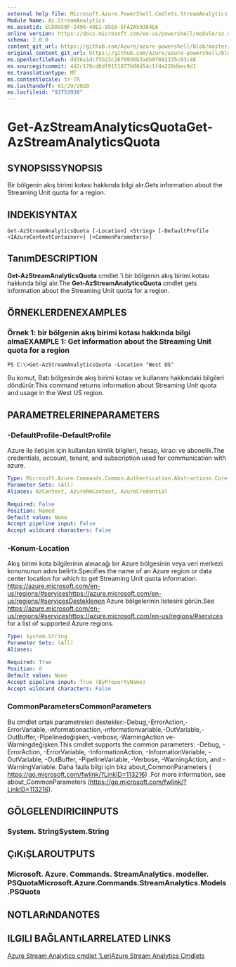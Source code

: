 ```yaml
---
external help file: Microsoft.Azure.PowerShell.Cmdlets.StreamAnalytics.dll-Help.xml
Module Name: Az.StreamAnalytics
ms.assetid: ECD0950F-2490-49E2-85E6-5FA2A59364E6
online version: https://docs.microsoft.com/en-us/powershell/module/az.streamanalytics/get-azstreamanalyticsquota
schema: 2.0.0
content_git_url: https://github.com/Azure/azure-powershell/blob/master/src/StreamAnalytics/StreamAnalytics/help/Get-AzStreamAnalyticsQuota.md
original_content_git_url: https://github.com/Azure/azure-powershell/blob/master/src/StreamAnalytics/StreamAnalytics/help/Get-AzStreamAnalyticsQuota.md
ms.openlocfilehash: dd36a1dcf5b23c26f0936b3adb0f692335c03c48
ms.sourcegitcommit: 4d2c178cd6df9151877b08d54c1f4a228dbec9d1
ms.translationtype: MT
ms.contentlocale: tr-TR
ms.lasthandoff: 01/29/2020
ms.locfileid: "93753938"
---
```

# <span data-ttu-id="9e338-101">Get-AzStreamAnalyticsQuota</span><span class="sxs-lookup"><span data-stu-id="9e338-101">Get-AzStreamAnalyticsQuota</span></span>

## <span data-ttu-id="9e338-102">SYNOPSIS</span><span class="sxs-lookup"><span data-stu-id="9e338-102">SYNOPSIS</span></span>
<span data-ttu-id="9e338-103">Bir bölgenin akış birimi kotası hakkında bilgi alır.</span><span class="sxs-lookup"><span data-stu-id="9e338-103">Gets information about the Streaming Unit quota for a region.</span></span>

## <span data-ttu-id="9e338-104">INDEKI</span><span class="sxs-lookup"><span data-stu-id="9e338-104">SYNTAX</span></span>

```
Get-AzStreamAnalyticsQuota [-Location] <String> [-DefaultProfile <IAzureContextContainer>] [<CommonParameters>]
```

## <span data-ttu-id="9e338-105">Tanım</span><span class="sxs-lookup"><span data-stu-id="9e338-105">DESCRIPTION</span></span>
<span data-ttu-id="9e338-106">**Get-AzStreamAnalyticsQuota** cmdlet 'i bir bölgenin akış birimi kotası hakkında bilgi alır.</span><span class="sxs-lookup"><span data-stu-id="9e338-106">The **Get-AzStreamAnalyticsQuota** cmdlet gets information about the Streaming Unit quota for a region.</span></span>

## <span data-ttu-id="9e338-107">ÖRNEKLERDEN</span><span class="sxs-lookup"><span data-stu-id="9e338-107">EXAMPLES</span></span>

### <span data-ttu-id="9e338-108">Örnek 1: bir bölgenin akış birimi kotası hakkında bilgi alma</span><span class="sxs-lookup"><span data-stu-id="9e338-108">EXAMPLE 1: Get information about the Streaming Unit quota for a region</span></span>
```
PS C:\>Get-AzStreamAnalyticsQuota -Location "West US"
```

<span data-ttu-id="9e338-109">Bu komut, Batı bölgesinde akış birimi kotası ve kullanımı hakkındaki bilgileri döndürür.</span><span class="sxs-lookup"><span data-stu-id="9e338-109">This command returns information about Streaming Unit quota and usage in the West US region.</span></span>

## <span data-ttu-id="9e338-110">PARAMETRELERINE</span><span class="sxs-lookup"><span data-stu-id="9e338-110">PARAMETERS</span></span>

### <span data-ttu-id="9e338-111">-DefaultProfile</span><span class="sxs-lookup"><span data-stu-id="9e338-111">-DefaultProfile</span></span>
<span data-ttu-id="9e338-112">Azure ile iletişim için kullanılan kimlik bilgileri, hesap, kiracı ve abonelik.</span><span class="sxs-lookup"><span data-stu-id="9e338-112">The credentials, account, tenant, and subscription used for communication with azure.</span></span>

```yaml
Type: Microsoft.Azure.Commands.Common.Authentication.Abstractions.Core.IAzureContextContainer
Parameter Sets: (All)
Aliases: AzContext, AzureRmContext, AzureCredential

Required: False
Position: Named
Default value: None
Accept pipeline input: False
Accept wildcard characters: False
```

### <span data-ttu-id="9e338-113">-Konum</span><span class="sxs-lookup"><span data-stu-id="9e338-113">-Location</span></span>
<span data-ttu-id="9e338-114">Akış birimi kota bilgilerinin alınacağı bir Azure bölgesinin veya veri merkezi konumunun adını belirtir.</span><span class="sxs-lookup"><span data-stu-id="9e338-114">Specifies the name of an Azure region or data center location for which to get Streaming Unit quota information.</span></span>
<span data-ttu-id="9e338-115"> https://azure.microsoft.com/en-us/regions/#serviceshttps://azure.microsoft.com/en-us/regions/#servicesDesteklenen Azure bölgelerinin listesini görün.</span><span class="sxs-lookup"><span data-stu-id="9e338-115">See https://azure.microsoft.com/en-us/regions/#serviceshttps://azure.microsoft.com/en-us/regions/#services for a list of supported Azure regions.</span></span>

```yaml
Type: System.String
Parameter Sets: (All)
Aliases:

Required: True
Position: 0
Default value: None
Accept pipeline input: True (ByPropertyName)
Accept wildcard characters: False
```

### <span data-ttu-id="9e338-116">CommonParameters</span><span class="sxs-lookup"><span data-stu-id="9e338-116">CommonParameters</span></span>
<span data-ttu-id="9e338-117">Bu cmdlet ortak parametreleri destekler:-Debug,-ErrorAction,-ErrorVariable,-ınformationaction,-ınformationvariable,-OutVariable,-OutBuffer,-Pipelinedeğişken,-verbose,-WarningAction ve-Warningdeğişken.</span><span class="sxs-lookup"><span data-stu-id="9e338-117">This cmdlet supports the common parameters: -Debug, -ErrorAction, -ErrorVariable, -InformationAction, -InformationVariable, -OutVariable, -OutBuffer, -PipelineVariable, -Verbose, -WarningAction, and -WarningVariable.</span></span> <span data-ttu-id="9e338-118">Daha fazla bilgi için bkz about_CommonParameters ( https://go.microsoft.com/fwlink/?LinkID=113216) .</span><span class="sxs-lookup"><span data-stu-id="9e338-118">For more information, see about_CommonParameters (https://go.microsoft.com/fwlink/?LinkID=113216).</span></span>

## <span data-ttu-id="9e338-119">GÖLGELENDIRICI</span><span class="sxs-lookup"><span data-stu-id="9e338-119">INPUTS</span></span>

### <span data-ttu-id="9e338-120">System. String</span><span class="sxs-lookup"><span data-stu-id="9e338-120">System.String</span></span>

## <span data-ttu-id="9e338-121">ÇıKıŞLAR</span><span class="sxs-lookup"><span data-stu-id="9e338-121">OUTPUTS</span></span>

### <span data-ttu-id="9e338-122">Microsoft. Azure. Commands. StreamAnalytics. modeller. PSQuota</span><span class="sxs-lookup"><span data-stu-id="9e338-122">Microsoft.Azure.Commands.StreamAnalytics.Models.PSQuota</span></span>

## <span data-ttu-id="9e338-123">NOTLARıNDA</span><span class="sxs-lookup"><span data-stu-id="9e338-123">NOTES</span></span>

## <span data-ttu-id="9e338-124">ILGILI BAĞLANTıLAR</span><span class="sxs-lookup"><span data-stu-id="9e338-124">RELATED LINKS</span></span>

[<span data-ttu-id="9e338-125">Azure Stream Analytics cmdlet 'Leri</span><span class="sxs-lookup"><span data-stu-id="9e338-125">Azure Stream Analytics Cmdlets</span></span>](./Az.StreamAnalytics.md)


